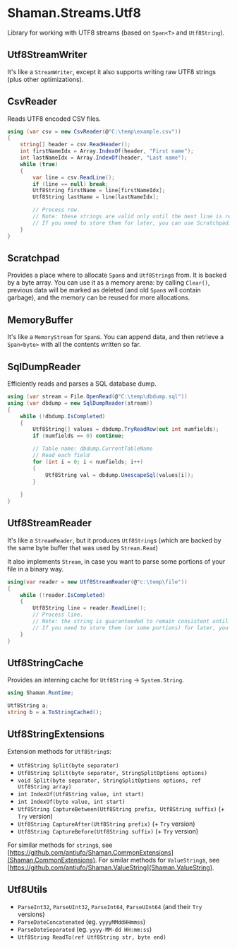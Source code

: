 # Shaman.Streams.Utf8

Library for working with UTF8 streams (based on `Span<T>` and `Utf8String`).

## Utf8StreamWriter

It's like a `StreamWriter`, except it also supports writing raw UTF8 strings (plus other optimizations).

## CsvReader

Reads UTF8 encoded CSV files.

```csharp
using (var csv = new CsvReader(@"C:\temp\example.csv"))
{
    string[] header = csv.ReadHeader();
    int firstNameIdx = Array.IndexOf(header, "First name");
    int lastNameIdx = Array.IndexOf(header, "Last name");
    while (true)
    {
        var line = csv.ReadLine();
        if (line == null) break;
        Utf8String firstName = line[firstNameIdx];
        Utf8String lastName = line[lastNameIdx];

        // Process row.
        // Note: these strings are valid only until the next line is read, then they'll contain garbage.
        // If you need to store them for later, you can use Scratchpad.
    }
}
```

## Scratchpad
Provides a place where to allocate `Span`s and `Utf8String`s from. It is backed by a byte array.
You can use it as a memory arena: by calling `Clear()`, previous data will be marked as deleted (and old `Span`s will contain garbage), and the memory can be reused for more allocations.

## MemoryBuffer
It's like a `MemoryStream` for `Span`s. You can append data, and then retrieve a `Span<byte>` with all the contents written so far.

## SqlDumpReader
Efficiently reads and parses a SQL database dump.
```csharp
using (var stream = File.OpenRead(@"C:\temp\dbdump.sql"))
using (var dbdump = new SqlDumpReader(stream))
{
    while (!dbdump.IsCompleted)
    {
        Utf8String[] values = dbdump.TryReadRow(out int numfields);
        if (numfields == 0) continue;

        // Table name: dbdump.CurrentTableName
        // Read each field
        for (int i = 0; i < numfields; i++)
        {
            Utf8String val = dbdump.UnescapeSql(values[i]);
        }
        
    }
}
```

## Utf8StreamReader
It's like a `StreamReader`, but it produces `Utf8String`s (which are backed by the same byte buffer that was used by `Stream.Read`)

It also implements `Stream`, in case you want to parse some portions of your file in a binary way.

```csharp
using(var reader = new Utf8StreamReader(@"c:\temp\file"))
{
    while (!reader.IsCompleted)
    {
        Utf8String line = reader.ReadLine();
        // Process line.
        // Note: the string is guaranteeded to remain consistent until the next call to ReadLine (or ReadTo).
        // If you need to store them (or some portions) for later, you can use Scratchpad (see above).
    }
}

```
## Utf8StringCache
Provides an interning cache for `Utf8String` -> `System.String`.
```csharp
using Shaman.Runtime;

Utf8String a;
string b = a.ToStringCached();
```

## Utf8StringExtensions
Extension methods for `Utf8String`s:
* `Utf8String Split(byte separator)`
* `Utf8String Split(byte separator, StringSplitOptions options)`
* `void Split(byte separator, StringSplitOptions options, ref Utf8String array)`
* `int IndexOf(Utf8String value, int start)`
* `int IndexOf(byte value, int start)`
* `Utf8String CaptureBetween(Utf8String prefix, Utf8String suffix)` (+ `Try` version)
* `Utf8String CaptureAfter(Utf8String prefix)` (+ `Try` version)
* `Utf8String CaptureBefore(Utf8String suffix)` (+ `Try` version)

For similar methods for `string`s, see [https://github.com/antiufo/Shaman.CommonExtensions](Shaman.CommonExtensions). For similar methods for `ValueString`s, see [https://github.com/antiufo/Shaman.ValueString](Shaman.ValueString).

## Utf8Utils
* `ParseInt32`, `ParseUInt32`, `ParseInt64`, `ParseUInt64` (and their `Try` versions)
* `ParseDateConcatenated` (eg. `yyyyMMddHHmmss`)
* `ParseDateSeparated` (eg. `yyyy-MM-dd HH:mm:ss`)
* `Utf8String ReadTo(ref Utf8String str, byte end)`

